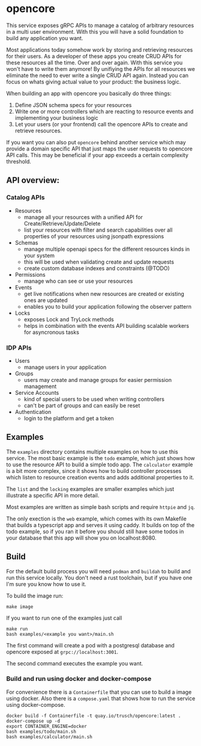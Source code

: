 opencore
========

This service exposes gRPC APIs to manage a catalog of arbitrary resources in a multi user environment. With this you will have a solid foundation to build any application you want.

Most applications today somehow work by storing and retrieving resources for their users. As a developer of these apps you create CRUD APIs for these resources all the time. Over and over again. With this service you won't have to write them anymore! By unifiying the APIs for all resources we eliminate the need to ever write a single CRUD API again. Instead you can focus on whats giving actual value to your product: the business logic. 

When building an app with opencore you basically do three things:

1. Define JSON schema specs for your resources
2. Write one or more controllers which are reacting to resource events and implementing your business logic
3. Let your users (or your frontend) call the opencore APIs to create and retrieve resources.

If you want you can also put `opencore` behind another service which may provide a domain specific API that just maps the user requests to opencore API calls. This may be beneficial if your app exceeds a certain complexity threshold.

## API overview:

### Catalog APIs

* Resources
    * manage all your resources with a unified API for Create/Retrieve/Update/Delete
    * list your resources with filter and search capabilities over all properties of your resources using jsonpath expressions
* Schemas
    * manage multiple openapi specs for the different resources kinds in your system
    * this will be used when validating create and update requests
    * create custom database indexes and constraints (@TODO)
* Permissions
    * manage who can see or use your resources
* Events
    * get live notifications when new resources are created or existing ones are updated
    * enables you to build your application following the observer pattern
* Locks
    * exposes Lock and TryLock methods
    * helps in combination with the events API building scalable workers for asyncronous tasks

### IDP APIs

* Users
    * manage users in your application
* Groups
    * users may create and manage groups for easier permission management
* Service Accounts
    * kind of special users to be used when writing controllers
    * can't be part of groups and can easily be reset
* Authentication
    * login to the platform and get a token


## Examples

The `examples` directory contains multiple examples on how to use this service. The most basic example is the `todo` example, which just shows how to use the resource API to build a simple todo app. The `calculator` example is a bit more complex, since it shows how to build controller processes which listen to resource creation events and adds additional properties to it. 

The `list` and the `locking` examples are smaller examples which just illustrate a specific API in more detail. 

Most examples are written as simple bash scripts and require `httpie` and `jq`. 

The only exection is the `web` example, which comes with its own Makefile that builds a typescript app and serves it using caddy. It builds on top of the todo example, so if you ran it before you should still have some todos in your database that this app will show you on localhost:8080.

## Build

For the default build process you will need `podman` and `buildah` to build and run this service locally. You don't need a rust toolchain, but if you have one I'm sure you know how to use it.

To build the image run:
```
make image
```

If you want to run one of the examples just call 
```
make run
bash examples/<example you want>/main.sh
```
The first command will create a pod with a postgresql database and opencore exposed at `grpc://localhost:3001`.

The second command executes the example you want.

### Build and run using docker and docker-compose

For convenience there is a `Containerfile` that you can use to build a image using docker. Also there is a `compose.yaml` that shows how to run the service using docker-compose.

```
docker build -f Containerfile -t quay.io/trusch/opencore:latest .
docker-compose up -d
export CONTAINER_ENGINE=docker 
bash examples/todo/main.sh
bash examples/calculator/main.sh
```


